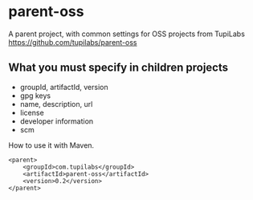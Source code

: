 # parent-oss

A parent project, with common settings for OSS projects from TupiLabs https://github.com/tupilabs/parent-oss

## What you must specify in children projects

* groupId, artifactId, version
* gpg keys
* name, description, url
* license
* developer information
* scm

How to use it with Maven.

```
<parent>
    <groupId>com.tupilabs</groupId>
    <artifactId>parent-oss</artifactId>
    <version>0.2</version>
</parent>
```
